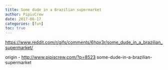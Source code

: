 ```yaml
---
title: Some dude in a Brazilian supermarket
author: PipisCrew
date: 2017-06-17
categories: [fun]
toc: true
---
```


https://www.reddit.com/r/gifs/comments/6hpx3r/some_dude_in_a_brazilian_supermarket/

origin - http://www.pipiscrew.com/?p=8523 some-dude-in-a-brazilian-supermarket
